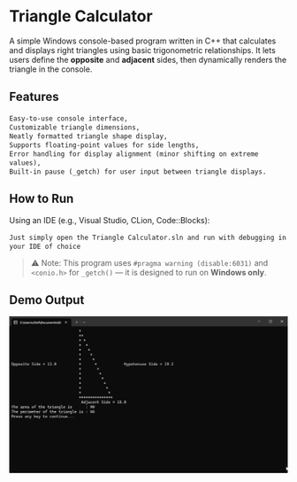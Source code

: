 # Triangle Calculator

A simple Windows console-based program written in C++ that calculates and displays right triangles using basic trigonometric relationships. It lets users define the **opposite** and **adjacent** sides, then dynamically renders the triangle in the console.

## Features
    Easy-to-use console interface,
    Customizable triangle dimensions,
    Neatly formatted triangle shape display,
    Supports floating-point values for side lengths,
    Error handling for display alignment (minor shifting on extreme values),
    Built-in pause (_getch) for user input between triangle displays.

## How to Run

Using an IDE (e.g., Visual Studio, CLion, Code::Blocks):

    Just simply open the Triangle Calculator.sln and run with debugging in your IDE of choice 


> ⚠️ Note: This program uses `#pragma warning (disable:6031)` and `<conio.h>` for `_getch()` — it is designed to run on **Windows only**.

## Demo Output

![Sim Demo](./demo.gif)